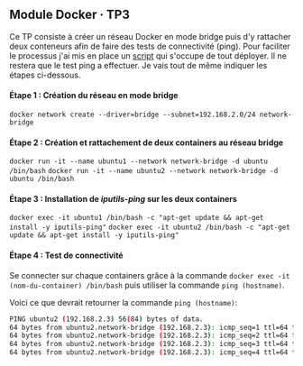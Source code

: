 ## Module Docker · TP3

Ce TP consiste à créer un réseau Docker en mode bridge puis d'y rattacher deux conteneurs afin de faire des tests de connectivité (ping). Pour faciliter le processus j'ai mis en place un [script](https://github.com/MozkaGit/devops-bootcamp-docker/blob/e1451271a7af80170917bcac4cf831e3df562d3c/TP3/network-bridge.sh) qui s'occupe de tout déployer. Il ne restera que le test ping a effectuer.
Je vais tout de même indiquer les étapes ci-dessous.

#### Étape 1 : Création du réseau en mode bridge

```docker network create --driver=bridge --subnet=192.168.2.0/24 network-bridge```

#### Étape 2 : Création et rattachement de deux containers au réseau bridge

```docker run -it --name ubuntu1 --network network-bridge -d ubuntu /bin/bash```
```docker run -it --name ubuntu2 --network network-bridge -d ubuntu /bin/bash```

#### Étape 3 : Installation de ***iputils-ping*** sur les deux containers
```docker exec -it ubuntu1 /bin/bash -c "apt-get update && apt-get install -y iputils-ping"```
```docker exec -it ubuntu2 /bin/bash -c "apt-get update && apt-get install -y iputils-ping"```

#### Étape 4 : Test de connectivité

Se connecter sur chaque containers grâce à la commande `docker exec -it (nom-du-container) /bin/bash` puis utiliser la commande `ping (hostname)`.

Voici ce que devrait retourner la commande `ping (hostname)`:

```bash
PING ubuntu2 (192.168.2.3) 56(84) bytes of data.
64 bytes from ubuntu2.network-bridge (192.168.2.3): icmp_seq=1 ttl=64 time=0.040 ms
64 bytes from ubuntu2.network-bridge (192.168.2.3): icmp_seq=2 ttl=64 time=0.046 ms
64 bytes from ubuntu2.network-bridge (192.168.2.3): icmp_seq=3 ttl=64 time=0.045 ms
64 bytes from ubuntu2.network-bridge (192.168.2.3): icmp_seq=4 ttl=64 time=0.051 ms
```
